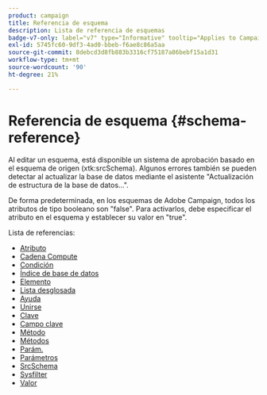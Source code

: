 ```yaml
---
product: campaign
title: Referencia de esquema
description: Lista de referencia de esquemas
badge-v7-only: label="v7" type="Informative" tooltip="Applies to Campaign Classic v7 only"
exl-id: 5745fc60-9df3-4ad0-bbeb-f6ae8c86a5aa
source-git-commit: 8debcd3d8fb883b3316cf75187a86bebf15a1d31
workflow-type: tm+mt
source-wordcount: '90'
ht-degree: 21%

---
```


# Referencia de esquema {#schema-reference}

Al editar un esquema, está disponible un sistema de aprobación basado en el esquema de origen (xtk:srcSchema). Algunos errores también se pueden detectar al actualizar la base de datos mediante el asistente &quot;Actualización de estructura de la base de datos...&quot;.

De forma predeterminada, en los esquemas de Adobe Campaign, todos los atributos de tipo booleano son &quot;false&quot;. Para activarlos, debe especificar el atributo en el esquema y establecer su valor en &quot;true&quot;.

Lista de referencias:

* [Atributo](schema/attribute.md)
* [Cadena Compute](schema/compute-string.md)
* [Condición](schema/condition.md)
* [Índice de base de datos](schema/db-index.md)
* [Elemento](schema/element.md)
* [Lista desglosada](schema/enumeration.md)
* [Ayuda](schema/help.md)
* [Unirse](schema/join.md)
* [Clave](schema/key.md)
* [Campo clave](schema/keyfield.md)
* [Método](schema/method.md)
* [Métodos](schema/methods.md)
* [Parám.](schema/param.md)
* [Parámetros](schema/parameters.md)
* [SrcSchema](schema/srcschema.md)
* [Sysfilter](schema/sysfilter.md)
* [Valor](schema/value.md)
